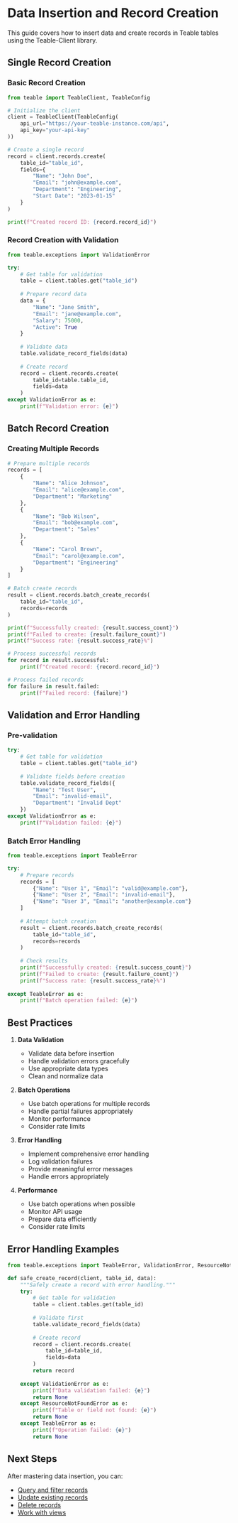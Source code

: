 # Data Insertion and Record Creation

This guide covers how to insert data and create records in Teable tables using the Teable-Client library.

## Single Record Creation

### Basic Record Creation

```python
from teable import TeableClient, TeableConfig

# Initialize the client
client = TeableClient(TeableConfig(
    api_url="https://your-teable-instance.com/api",
    api_key="your-api-key"
))

# Create a single record
record = client.records.create(
    table_id="table_id",
    fields={
        "Name": "John Doe",
        "Email": "john@example.com",
        "Department": "Engineering",
        "Start Date": "2023-01-15"
    }
)

print(f"Created record ID: {record.record_id}")
```

### Record Creation with Validation

```python
from teable.exceptions import ValidationError

try:
    # Get table for validation
    table = client.tables.get("table_id")
    
    # Prepare record data
    data = {
        "Name": "Jane Smith",
        "Email": "jane@example.com",
        "Salary": 75000,
        "Active": True
    }
    
    # Validate data
    table.validate_record_fields(data)
    
    # Create record
    record = client.records.create(
        table_id=table.table_id,
        fields=data
    )
except ValidationError as e:
    print(f"Validation error: {e}")
```

## Batch Record Creation

### Creating Multiple Records

```python
# Prepare multiple records
records = [
    {
        "Name": "Alice Johnson",
        "Email": "alice@example.com",
        "Department": "Marketing"
    },
    {
        "Name": "Bob Wilson",
        "Email": "bob@example.com",
        "Department": "Sales"
    },
    {
        "Name": "Carol Brown",
        "Email": "carol@example.com",
        "Department": "Engineering"
    }
]

# Batch create records
result = client.records.batch_create_records(
    table_id="table_id",
    records=records
)

print(f"Successfully created: {result.success_count}")
print(f"Failed to create: {result.failure_count}")
print(f"Success rate: {result.success_rate}%")

# Process successful records
for record in result.successful:
    print(f"Created record: {record.record_id}")

# Process failed records
for failure in result.failed:
    print(f"Failed record: {failure}")
```

## Validation and Error Handling

### Pre-validation

```python
try:
    # Get table for validation
    table = client.tables.get("table_id")
    
    # Validate fields before creation
    table.validate_record_fields({
        "Name": "Test User",
        "Email": "invalid-email",
        "Department": "Invalid Dept"
    })
except ValidationError as e:
    print(f"Validation failed: {e}")
```

### Batch Error Handling

```python
from teable.exceptions import TeableError

try:
    # Prepare records
    records = [
        {"Name": "User 1", "Email": "valid@example.com"},
        {"Name": "User 2", "Email": "invalid-email"},
        {"Name": "User 3", "Email": "another@example.com"}
    ]
    
    # Attempt batch creation
    result = client.records.batch_create_records(
        table_id="table_id",
        records=records
    )
    
    # Check results
    print(f"Successfully created: {result.success_count}")
    print(f"Failed to create: {result.failure_count}")
    print(f"Success rate: {result.success_rate}%")
    
except TeableError as e:
    print(f"Batch operation failed: {e}")
```

## Best Practices

1. **Data Validation**
   - Validate data before insertion
   - Handle validation errors gracefully
   - Use appropriate data types
   - Clean and normalize data

2. **Batch Operations**
   - Use batch operations for multiple records
   - Handle partial failures appropriately
   - Monitor performance
   - Consider rate limits

3. **Error Handling**
   - Implement comprehensive error handling
   - Log validation failures
   - Provide meaningful error messages
   - Handle errors appropriately

4. **Performance**
   - Use batch operations when possible
   - Monitor API usage
   - Prepare data efficiently
   - Consider rate limits

## Error Handling Examples

```python
from teable.exceptions import TeableError, ValidationError, ResourceNotFoundError

def safe_create_record(client, table_id, data):
    """Safely create a record with error handling."""
    try:
        # Get table for validation
        table = client.tables.get(table_id)
        
        # Validate first
        table.validate_record_fields(data)
        
        # Create record
        record = client.records.create(
            table_id=table_id,
            fields=data
        )
        return record
        
    except ValidationError as e:
        print(f"Data validation failed: {e}")
        return None
    except ResourceNotFoundError as e:
        print(f"Table or field not found: {e}")
        return None
    except TeableError as e:
        print(f"Operation failed: {e}")
        return None
```

## Next Steps

After mastering data insertion, you can:

- [Query and filter records](../records/read.md)
- [Update existing records](../records/update.md)
- [Delete records](../records/delete.md)
- [Work with views](../views/creation.md)
